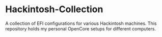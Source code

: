 # Hackintosh-Collection
A collection of EFI configurations for various Hackintosh machines. This repository holds my personal OpenCore setups for different computers.
